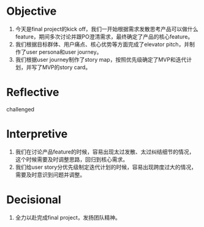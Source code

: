 # Objective
1. 今天是final project的kick off，我们一开始根据需求发散思考产品可以做什么feature，期间多次讨论并跟PO澄清需求，最终确定了产品的核心feature。
2. 我们根据目标群体、用户痛点、核心优势等方面完成了elevator pitch，并制作了user persona和user journey。
3. 我们根据user journey制作了story map，按照优先级确定了MVP和迭代计划，并写了MVP的story card。
# Reflective
challenged
# Interpretive
1. 我们在讨论产品feature的时候，容易出现太过发散、太过纠结细节的情况，这个时候需要及时调整思路，回归到核心需求。
2. 我们给user story分优先级制定迭代计划的时候，容易出现跨度过大的情况，需要及时意识到问题并调整。
# Decisional
1. 全力以赴完成final project，发扬团队精神。